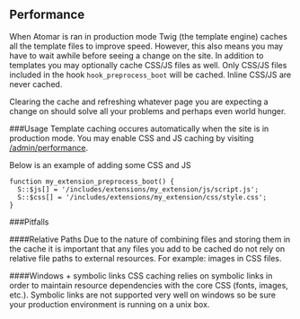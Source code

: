 Performance
---
When Atomar is ran in production mode Twig (the template engine) caches all the template files to improve speed. However, this also means you may have to wait awhile before seeing a change on the site. In addition to templates you may optionally cache CSS/JS files as well. Only CSS/JS files included in the hook `hook_preprocess_boot` will be cached. Inline CSS/JS are never cached.

Clearing the cache and refreshing whatever page you are expecting a change on should solve all your problems and perhaps even world hunger.

###Usage
Template caching occures automatically when the site is in production mode. You may enable CSS and JS caching by visiting [/admin/performance](/admin/performance).

Below is an example of adding some CSS and JS

    function my_extension_preprocess_boot() {
      S::$js[] = '/includes/extensions/my_extension/js/script.js';
      S::$css[] = '/includes/extensions/my_extension/css/style.css';
    }

###Pitfalls

####Relative Paths
Due to the nature of combining files and storing them in the cache it is important that any files you add to be cached do not rely on relative file paths to external resources. For example: images in CSS files.

####Windows + symbolic links
CSS caching relies on symbolic links in order to maintain resource dependencies with the core CSS (fonts, images, etc.). Symbolic links are not supported very well on windows so be sure your production environment is running on a unix box.